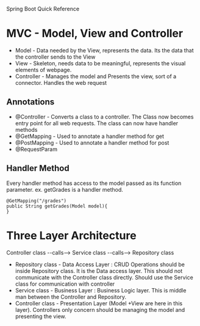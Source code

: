 Spring Boot Quick Reference

# MVC - Model, View and Controller

- Model - Data needed by the View, represents the data. Its the data that the controller sends to the View
- View  - Skeleton, needs data to be meaningful, represents the visual elements of webpage. 
- Controller - Manages the model and Presents the view, sort of a connector. Handles the web request

## Annotations

* @Controller	- Converts a class to a controller. The Class now becomes entry point for all web requests. The class can now have handler methods
* @GetMapping	- Used to annotate a handler method for get
* @PostMapping	- Used to annotate a handler method for post
* @RequestParam

## Handler Method
Every handler method has access to the model passed as its function parameter.
ex. getGrades is a handler method. 
```
@GetMapping("/grades")
public String getGrades(Model model){
}
```
# Three Layer Architecture

Controller class --calls--> Service class  --calls--> Repository class

* Repository class - Data Access Layer : CRUD Operations should be inside Repository class. It is the Data access layer. This should not communicate with the Controller class directly. Should use the Service class for communication with controller 
* Service class    - Business Layer : Business Logic layer. This is middle man between the Controller and Repository.
* Controller class - Presentation Layer (Model +View are here in this layer). Controllers only concern should be managing the model and presenting the view.
